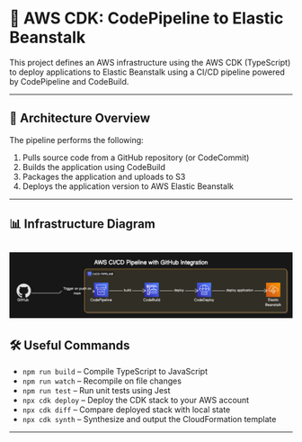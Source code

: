 # 🚀 AWS CDK: CodePipeline to Elastic Beanstalk

This project defines an AWS infrastructure using the AWS CDK (TypeScript) to deploy applications to Elastic Beanstalk using a CI/CD pipeline powered by CodePipeline and CodeBuild.

---

## 🧱 Architecture Overview

The pipeline performs the following:

1. Pulls source code from a GitHub repository (or CodeCommit)
2. Builds the application using CodeBuild
3. Packages the application and uploads to S3
4. Deploys the application version to AWS Elastic Beanstalk

---

## 📊 Infrastructure Diagram

## ![Infra](./infraDiagram.png)

## 🛠️ Useful Commands

- `npm run build` – Compile TypeScript to JavaScript
- `npm run watch` – Recompile on file changes
- `npm run test` – Run unit tests using Jest
- `npx cdk deploy` – Deploy the CDK stack to your AWS account
- `npx cdk diff` – Compare deployed stack with local state
- `npx cdk synth` – Synthesize and output the CloudFormation template

---
